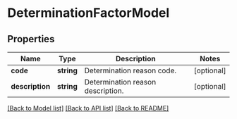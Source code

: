 # DeterminationFactorModel

## Properties
Name | Type | Description | Notes
------------ | ------------- | ------------- | -------------
**code** | **string** | Determination reason code. | [optional] 
**description** | **string** | Determination reason description. | [optional] 

[[Back to Model list]](../README.md#documentation-for-models) [[Back to API list]](../README.md#documentation-for-api-endpoints) [[Back to README]](../README.md)



